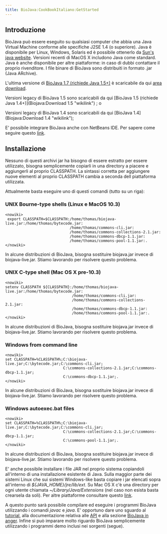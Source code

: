 ```yaml
---
title: BioJava:CookBookItaliano:GetStarted
---
```


Introduzione
------------

BioJava può essere eseguito su qualsiasi computer che abbia una Java
Virtual Machine conforme alle specifiche J2SE 1.4 (o superiore). Java è
disponibile per Linux, Windows, Solaris ed è possibile ottenerlo da
[Sun's java website](http://java.sun.com/javase/downloads/index.jsp).
Versioni recenti di MacOS X includono Java come standard. Java è anche
disponibile per altre piattaforme: in caso di dubbi contattare il
proprio rivenditore. I file binare di BioJava sono distribuiti in
formato .jar (Java ARchive).

L'ultima versione di [BioJava 1.7 (richiede Java
1.5+)](Biojava:Download "wikilink") è scaricabile da qui [area
download](Biojava:Download "wikilink").

Versioni legacy di BioJava 1.5 sono scaricabili da qui [BioJava 1.5
(richiede Java 1.4+)](Biojava:Download 1.5 "wikilink") ; o

Versioni legacy di BioJava 1.4 sono scaricabili da qui [BioJava
1.4](Biojava:Download 1.4 "wikilink");

E' possibile integrare BioJava anche con NetBeans IDE. Per sapere come
seguire questo
[link](How_to_integrate_BioJava_in_NetBeans_IDE "wikilink").

Installazione
-------------

Nessuno di questi archivi jar ha bisogno di essere estratto per essere
utilizzato, bisogna semplicemente copiarli in una directory a piacere e
aggiungerli al proprio CLASSPATH. La sintassi corretta per aggiungere
nuove elementi al proprio CLASSPATH cambia a seconda dell piattaforma
utilizzata.

Attualmente basta eseguire uno di questi comandi (tutto su un riga):

### UNIX Bourne-type shells (Linux e MacOS 10.3)

    <nowiki>
     export CLASSPATH=$CLASSPATH:/home/thomas/biojava-live.jar:/home/thomas/bytecode.jar:
                                 /home/thomas/commons-cli.jar:
                                 /home/thomas/commons-collections-2.1.jar:
                                 /home/thomas/commons-dbcp-1.1.jar:
                                 /home/thomas/commons-pool-1.1.jar:.
    </nowiki>

In alcune distribuzioni di BioJava, bisogna sostituire biojava.jar
invece di biojava-live.jar. Stiamo lavorando per risolvere questo
problema.

### UNIX C-type shell (Mac OS X pre-10.3)

    <nowiki>
    setenv CLASSPATH ${CLASSPATH}:/home/thomas/biojava-live.jar:/home/thomas/bytecode.jar:
                                  /home/thomas/commons-cli.jar:
                                  /home/thomas/commons-collections-2.1.jar:
                                  /home/thomas/commons-dbcp-1.1.jar:
                                  /home/thomas/commons-pool-1.1.jar:.
    </nowiki>

In alcune distribuzioni di BioJava, bisogna sostituire biojava.jar
invece di biojava-live.jar. Stiamo lavorando per risolvere questo
problema.

### Windows from command line

    <nowiki>
    set CLASSPATH=%CLASSPATH%;C:\biojava-live.jar;C:\bytecode.jar;C:\commons-cli.jar;
                              C:\commons-collections-2.1.jar;C:\commons-dbcp-1.1.jar;
                              C:\commons-dbcp-1.1.jar;.
    </nowiki>

In alcune distribuzioni di BioJava, bisogna sostituire biojava.jar
invece di biojava-live.jar. Stiamo lavorando per risolvere questo
problema.

### Windows autoexec.bat files

    <nowiki>
    set CLASSPATH=%CLASSPATH%;C:\biojava-live.jar;C:\bytecode.jar;C:\commons-cli.jar;
                              C:\commons-collections-2.1.jar;C:\commons-dbcp-1.1.jar;
                              C:\commons-pool-1.1.jar;.
    </nowiki>

In alcune distribuzioni di BioJava, bisogna sostituire biojava.jar
invece di biojava-live.jar. Stiamo lavorando per risolvere questo
problema.

E' anche possibile installare i file JAR nel proprio sistema copiandoli
all'interno di una installazione esistente di Java. Sulla maggior parte
dei sistemi Linux che sui sistemi Windows-like basta copiare i jar
elencati sopra all'interno di *${JAVA\_HOME}/jre/lib/ext*. Su Mac OS X
c'è una directory per ogni utente chiamata *~/Library/Java/Extensions*
(nel caso non esista basta crearsela da soli). Per altre piattaforme
consultare questo
[link](http://java.sun.com/javase/downloads/index.jsp).

A questo punto sarà possibile compilare ed eseguire i programmi BioJava
utilizzando i comandi *javac* e *java*. E' opportuno dare uno sguardo al
[tutorial](BioJava:Tutorial "wikilink"), alla documentazione relativa
alle [API](http://www.biojava.org/docs/api15b/index.html) e alla sezione
[BioJava in anger](BioJava:CookBookItaliano "wikilink"). Infine si può
imparare molto riguardo BioJava semplicemente utilizzando i programmi
demo inclusi nei sorgenti (segue).
